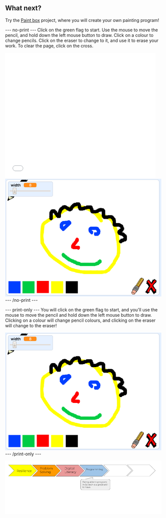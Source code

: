## What next?

Try the [Paint box](https://projects.raspberrypi.org/en/projects/paint-box?utm_source=pathway&utm_medium=whatnext&utm_campaign=projects) project, where you will create your own painting program!

--- no-print ---
Click on the green flag to start. Use the mouse to move the pencil, and hold down the left mouse button to draw. Click on a colour to change pencils. Click on the eraser to change to it, and use it to erase your work. To clear the page, click on the cross.
   
<div class="scratch-preview">
  <iframe allowtransparency="true" width="485" height="402" src="//scratch.mit.edu/projects/embed/267243161/?autostart=false" frameborder="0" scrolling="no"></iframe>
  <img src="images/paint-box-showcase.png">
</div>
--- /no-print ---

--- print-only ---
You will click on the green flag to start, and you'll use the mouse to move the pencil and hold down the left mouse button to draw. Clicking on a colour will change pencil colours, and clicking on the eraser will change to the eraser! 

![showcase](images/paint-box-showcase.png)
--- /print-only ---

![progress bar](images/s1-4.png)

